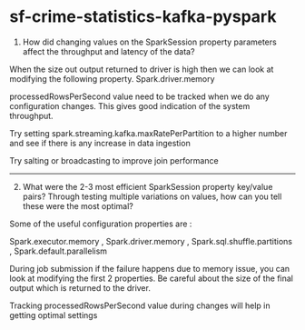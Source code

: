 # sf-crime-statistics-kafka-pyspark


1. How did changing values on the SparkSession property parameters affect the throughput and latency of the data?

When the size out output returned to driver is high then we can look at modifying the following property.
	Spark.driver.memory

processedRowsPerSecond value need to be tracked when we do any configuration changes. This gives good indication of the system throughput.

Try setting spark.streaming.kafka.maxRatePerPartition to a higher number and see if there is any increase in data ingestion

Try salting or broadcasting to improve join performance

-----------------------

2. What were the 2-3 most efficient SparkSession property key/value pairs? Through testing multiple variations on values, how can you tell these were the most optimal?

Some of the useful configuration properties are :

Spark.executor.memory , 
Spark.driver.memory , 
Spark.sql.shuffle.partitions , 
Spark.default.parallelism

During job submission if the failure happens due to memory issue, you can look at modifying the first 2 properties. Be careful about the size of the final output which is returned to the driver.

Tracking processedRowsPerSecond  value during changes will help in getting optimal settings
